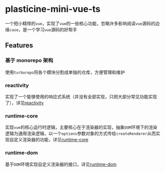 # plasticine-mini-vue-ts

一个短小精悍的`vue`，实现了`vue`的一些核心功能，忽略许多影响阅读`vue`源码的边缘`case`，是一个学习`vue`源码的好帮手

## Features

### 基于 monorepo 架构

使用`turborepo`将各个模块分割成单独的仓库，方便管理和维护

### reactivity

实现了一个能够使用的响应式系统（并没有全部实现，只把大部分常见功能实现了），详见[reactivity](packages/reactivity)

### runtime-core

实现`vue`的核心运行时逻辑，主要核心在于渲染器的实现，抽象`DOM`环境下的渲染逻辑为通用渲染逻辑，以一个`options`参数对象的方式传给`createRenderer`从而实现自定义渲染器的功能，详见[runtime-core](packages/runtime-core)

### runtime-dom

基于`DOM`环境实现自定义渲染器的接口，详见[runtime-dom](packages/runtime-dom)
